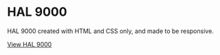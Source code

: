 # HAL 9000

HAL 9000 created with HTML and CSS only, and made to be responsive.

[View HAL 9000](http://weerd.github.io/hal9000/)